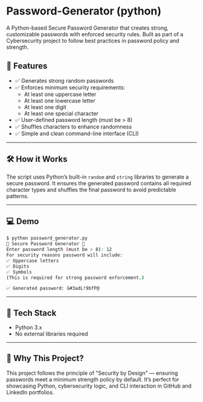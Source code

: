# Password-Generator (python)

A Python-based Secure Password Generator that creates strong, customizable passwords with enforced security rules. Built as part of a Cybersecurity project to follow best practices in password policy and strength.

## 🚀 Features

- ✅ Generates strong random passwords
- ✅ Enforces minimum security requirements:
  - At least one uppercase letter
  - At least one lowercase letter
  - At least one digit
  - At least one special character
- ✅ User-defined password length (must be > 8)
- ✅ Shuffles characters to enhance randomness
- ✅ Simple and clean command-line interface (CLI)

---

## 🛠️ How it Works

The script uses Python’s built-in `random` and `string` libraries to generate a secure password. It ensures the generated password contains all required character types and shuffles the final password to avoid predictable patterns.

---

## 💻 Demo

```bash
$ python password_generator.py
🔐 Secure Password Generator 🔐
Enter password length (must be > 8): 12
For security reasons password will include:
✅ Uppercase letters
✅ Digits
✅ Symbols
(This is required for strong password enforcement.)

✅ Generated password: G#3adL!9bfP@
```

---

## 🧱 Tech Stack

- Python 3.x
- No external libraries required

---

## 🧠 Why This Project?

This project follows the principle of "Security by Design" — ensuring passwords meet a minimum strength policy by default. It’s perfect for showcasing Python, cybersecurity logic, and CLI interaction in GitHub and LinkedIn portfolios.


